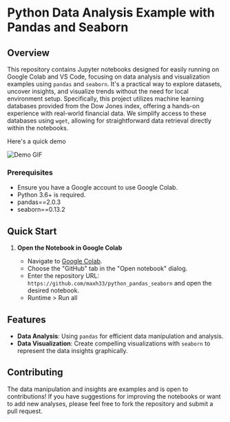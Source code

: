 # Python Data Analysis Example with Pandas and Seaborn

## Overview

This repository contains Jupyter notebooks designed for easily running on Google Colab and VS Code, focusing on data analysis and visualization examples using `pandas` and `seaborn`. It's a practical way to explore datasets, uncover insights, and visualize trends without the need for local environment setup. Specifically, this project utilizes machine learning databases provided from the Dow Jones index, offering a hands-on experience with real-world financial data. We simplify access to these databases using `wget`, allowing for straightforward data retrieval directly within the notebooks.

Here's a quick demo 

![Demo GIF](https://github.com/maxh33/python_pandas_seaborn/blob/main/mcd_ko_demo.gif)

### Prerequisites

- Ensure you have a Google account to use Google Colab.
- Python 3.6+ is required.
- pandas==2.0.3 
- seaborn==0.13.2

## Quick Start

1. **Open the Notebook in Google Colab**

   - Navigate to [Google Colab](https://colab.research.google.com/).
   - Choose the "GitHub" tab in the "Open notebook" dialog.
   - Enter the repository URL: `https://github.com/maxh33/python_pandas_seaborn` and open the desired notebook.
   - Runtime > Run all

## Features

- **Data Analysis**: Using `pandas` for efficient data manipulation and analysis.
- **Data Visualization**: Create compelling visualizations with `seaborn` to represent the data insights graphically.

## Contributing

The data manipulation and insights are examples and is open to contributions! If you have suggestions for improving the notebooks or want to add new analyses, please feel free to fork the repository and submit a pull request.

